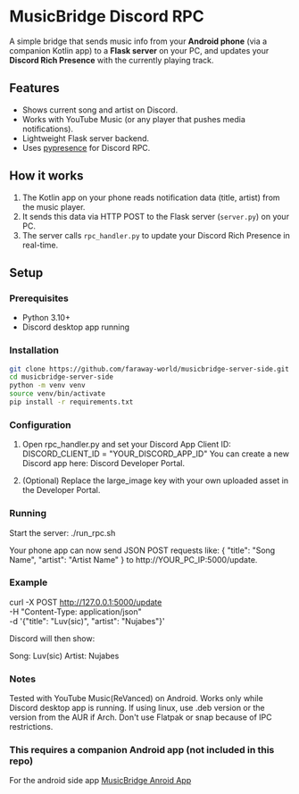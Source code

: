 # MusicBridge Discord RPC

A simple bridge that sends music info from your **Android phone** (via a companion Kotlin app) to a **Flask server** on your PC, and updates your **Discord Rich Presence** with the currently playing track.

## Features
- Shows current song and artist on Discord.
- Works with YouTube Music (or any player that pushes media notifications).
- Lightweight Flask server backend.
- Uses [pypresence](https://qwertyquerty.github.io/pypresence/html/index.html) for Discord RPC.

## How it works
1. The Kotlin app on your phone reads notification data (title, artist) from the music player.
2. It sends this data via HTTP POST to the Flask server (`server.py`) on your PC.
3. The server calls `rpc_handler.py` to update your Discord Rich Presence in real-time.

## Setup
### Prerequisites
- Python 3.10+  
- Discord desktop app running  

### Installation
```bash
git clone https://github.com/faraway-world/musicbridge-server-side.git
cd musicbridge-server-side
python -m venv venv
source venv/bin/activate
pip install -r requirements.txt
```

### Configuration
1. Open rpc_handler.py and set your Discord App Client ID:
DISCORD_CLIENT_ID = "YOUR_DISCORD_APP_ID"
You can create a new Discord app here: Discord Developer Portal.

2. (Optional) Replace the large_image key with your own uploaded asset in the Developer Portal.

### Running
Start the server:
./run_rpc.sh

Your phone app can now send JSON POST requests like:
{
  "title": "Song Name",
  "artist": "Artist Name"
}
to http://YOUR_PC_IP:5000/update.

### Example
curl -X POST http://127.0.0.1:5000/update \
  -H "Content-Type: application/json" \
  -d '{"title": "Luv(sic)", "artist": "Nujabes"}'

Discord will then show:

Song: Luv(sic)
Artist: Nujabes

### Notes
Tested with YouTube Music(ReVanced) on Android.
Works only while Discord desktop app is running.
If using linux, use .deb version or the version from the AUR if Arch. Don't use Flatpak or snap because of IPC restrictions.

### This requires a companion Android app (not included in this repo)
For the android side app [MusicBridge Anroid App](https://github.com/faraway-world/MusicBridge)
